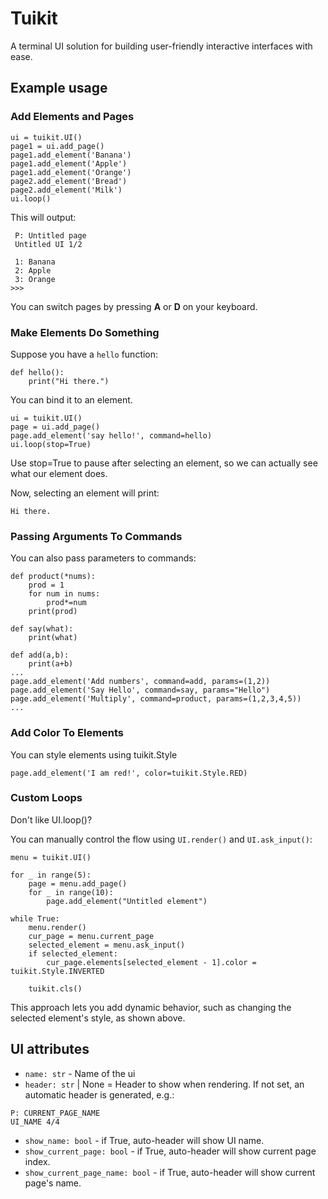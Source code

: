 # Tuikit
A terminal UI solution for building user-friendly interactive interfaces with ease.

## Example usage
### Add Elements and Pages
```
ui = tuikit.UI()
page1 = ui.add_page()
page1.add_element('Banana')
page1.add_element('Apple')
page1.add_element('Orange')
page2.add_element('Bread')
page2.add_element('Milk')
ui.loop()
```
This will output:
```
 P: Untitled page
 Untitled UI 1/2

 1: Banana
 2: Apple
 3: Orange
>>> 
 ```
You can switch pages by pressing **A** or **D** on your keyboard.

### Make Elements Do Something
Suppose you have a `hello` function:
```
def hello():
    print("Hi there.")
```
You can bind it to an element.
```
ui = tuikit.UI()
page = ui.add_page()
page.add_element('say hello!', command=hello)
ui.loop(stop=True)
```
Use stop=True to pause after selecting an element, so we can actually see what our element does.

Now, selecting an element will print:
```
Hi there.
```

### Passing Arguments To Commands
You can also pass parameters to commands:
```
def product(*nums):
    prod = 1
    for num in nums:
        prod*=num
    print(prod)

def say(what):
    print(what)

def add(a,b):
    print(a+b)
...
page.add_element('Add numbers', command=add, params=(1,2))
page.add_element('Say Hello', command=say, params="Hello")
page.add_element('Multiply', command=product, params=(1,2,3,4,5))
...
```
### Add Color To Elements
You can style elements using tuikit.Style
```
page.add_element('I am red!', color=tuikit.Style.RED)
```
### Custom Loops
Don't like UI.loop()?

You can manually control the flow using `UI.render()` and `UI.ask_input()`:

```
menu = tuikit.UI()

for _ in range(5):
    page = menu.add_page()
    for _ in range(10):
        page.add_element("Untitled element")

while True:
    menu.render()
    cur_page = menu.current_page
    selected_element = menu.ask_input()
    if selected_element:
        cur_page.elements[selected_element - 1].color = tuikit.Style.INVERTED

    tuikit.cls()
```
This approach lets you add dynamic behavior, such as changing the selected element's style, as shown above.

## UI attributes

- `name: str` - Name of the ui
- `header: str` | None = Header to show when rendering.
If not set, an automatic header is generated, e.g.:

```
P: CURRENT_PAGE_NAME
UI_NAME 4/4
```

- `show_name: bool` - if True, auto-header will show UI name.
- `show_current_page: bool` - if True, auto-header will show current page index.
- `show_current_page_name: bool` - if True, auto-header will show current page's name.

